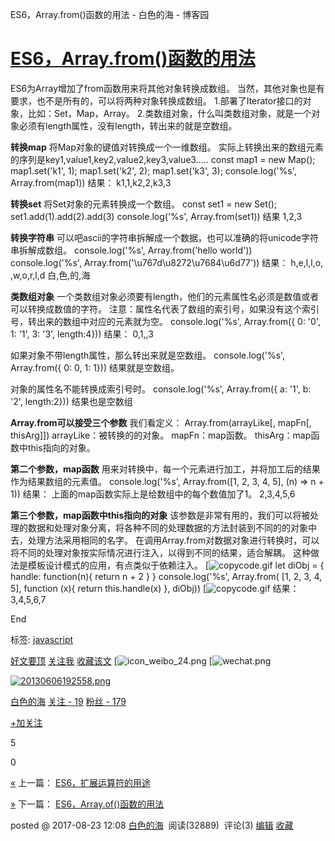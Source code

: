 ES6，Array.from()函数的用法 - 白色的海 - 博客园

#   [ES6，Array.from()函数的用法](https://www.cnblogs.com/kongxianghai/p/7417210.html)

ES6为Array增加了from函数用来将其他对象转换成数组。
当然，其他对象也是有要求，也不是所有的，可以将两种对象转换成数组。
1.部署了Iterator接口的对象，比如：Set，Map，Array。
2.类数组对象，什么叫类数组对象，就是一个对象必须有length属性，没有length，转出来的就是空数组。

**转换map**
将Map对象的键值对转换成一个一维数组。
实际上转换出来的数组元素的序列是key1,value1,key2,value2,key3,value3.....
const map1 = new Map();
map1.set('k1', 1);
map1.set('k2', 2);
map1.set('k3', 3);
console.log('%s', Array.from(map1))
结果：
k1,1,k2,2,k3,3

**转换set**
将Set对象的元素转换成一个数组。
const set1 = new Set();
set1.add(1).add(2).add(3)
console.log('%s', Array.from(set1))
结果
1,2,3

**转换字符串**
可以吧ascii的字符串拆解成一个数据，也可以准确的将unicode字符串拆解成数组。
console.log('%s', Array.from('hello world'))
console.log('%s', Array.from('\u767d\u8272\u7684\u6d77'))
结果：
h,e,l,l,o, ,w,o,r,l,d
白,色,的,海

**类数组对象**
一个类数组对象必须要有length，他们的元素属性名必须是数值或者可以转换成数值的字符。
注意：属性名代表了数组的索引号，如果没有这个索引号，转出来的数组中对应的元素就为空。
console.log('%s', Array.from({ 0: '0', 1: '1', 3: '3',
length:4}))
结果：
0,1,,3

如果对象不带length属性，那么转出来就是空数组。
console.log('%s', Array.from({ 0: 0, 1: 1}))
结果就是空数组。

对象的属性名不能转换成索引号时。
console.log('%s', Array.from({
a: '1',
b: '2',
length:2}))
结果也是空数组

**Array.from可以接受三个参数**
我们看定义：
Array.from(arrayLike[, mapFn[, thisArg]])
arrayLike：被转换的的对象。
mapFn：map函数。
thisArg：map函数中this指向的对象。

**第二个参数，map函数**
用来对转换中，每一个元素进行加工，并将加工后的结果作为结果数组的元素值。
console.log('%s', Array.from([1, 2, 3, 4, 5], (n) => n + 1))
结果：
上面的map函数实际上是给数组中的每个数值加了1。
2,3,4,5,6

**第三个参数，map函数中this指向的对象**
该参数是非常有用的，我们可以将被处理的数据和处理对象分离，将各种不同的处理数据的方法封装到不同的的对象中去，处理方法采用相同的名字。
在调用Array.from对数据对象进行转换时，可以将不同的处理对象按实际情况进行注入，以得到不同的结果，适合解耦。
这种做法是模板设计模式的应用，有点类似于依赖注入。
[![copycode.gif](ES6，Array.from()函数的用法%20-%20白色的海%20-%20博客园.md#)
let diObj = {
handle: function(n){ return n + 2 }
}
console.log('%s', Array.from(
[1, 2, 3, 4, 5], function (x){ return  this.handle(x)
}, diObj))
[![copycode.gif](ES6，Array.from()函数的用法%20-%20白色的海%20-%20博客园.md#)
结果：
3,4,5,6,7

End

标签: [javascript](https://www.cnblogs.com/kongxianghai/tag/javascript/)

 [好文要顶](ES6，Array.from()函数的用法%20-%20白色的海%20-%20博客园.md#)  [关注我](ES6，Array.from()函数的用法%20-%20白色的海%20-%20博客园.md#)  [收藏该文](ES6，Array.from()函数的用法%20-%20白色的海%20-%20博客园.md#)  [![icon_weibo_24.png](ES6，Array.from()函数的用法%20-%20白色的海%20-%20博客园.md#)  [![wechat.png](ES6，Array.from()函数的用法%20-%20白色的海%20-%20博客园.md#)

 [![20130606192558.png](../_resources/a4978892569544cbf26cc27b7dbef4f9.png)](https://home.cnblogs.com/u/kongxianghai/)

 [白色的海](https://home.cnblogs.com/u/kongxianghai/)
 [关注 - 19](https://home.cnblogs.com/u/kongxianghai/followees/)
 [粉丝 - 179](https://home.cnblogs.com/u/kongxianghai/followers/)

 [+加关注](ES6，Array.from()函数的用法%20-%20白色的海%20-%20博客园.md#)

 5

 0

 [«](https://www.cnblogs.com/kongxianghai/p/7382140.html) 上一篇： [ES6，扩展运算符的用途](https://www.cnblogs.com/kongxianghai/p/7382140.html)

 [»](https://www.cnblogs.com/kongxianghai/p/7474295.html) 下一篇： [ES6，Array.of()函数的用法](https://www.cnblogs.com/kongxianghai/p/7474295.html)

posted @ 2017-08-23 12:08 [白色的海](https://www.cnblogs.com/kongxianghai/)  阅读(32889)  评论(3) [编辑](https://i.cnblogs.com/EditPosts.aspx?postid=7417210) [收藏](ES6，Array.from()函数的用法%20-%20白色的海%20-%20博客园.md#)